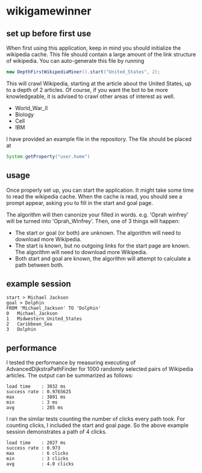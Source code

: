# wikigamewinner

## set up before first use

When first using this application, keep in mind you should initialize the wikipedia cache. 
This file should contain a large amount of the link structure of wikipedia.
You can auto-generate this file by running

````java
new DepthFirstWikipediaMiner().start("United_States", 2);
````

This will crawl Wikipedia, starting at the article about the United States, up to a depth of 2 articles.
Of course, if you want the bot to be more knowledgeable, it is advised to crawl other areas of interest as well.

- World_War_II
- Biology
- Cell
- IBM

I have provided an example file in the repository.
The file should be placed at

````java
System.getProperty("user.home")
````

## usage

Once properly set up, you can start the application. It might take some time to read the wikipedia cache.
When the cache is read, you should see a prompt appear, asking you to fill in the start and goal page.

The algorithm will then canonize your filled in words. e.g. 'Oprah winfrey' will be turned into 'Oprah_Winfrey'.
Then, one of 3 things will happen:

- The start or goal (or both) are unknown. The algorithm will need to download more Wikipedia.
- The start is known, but no outgoing links for the start page are known. The algorithm will need to download more Wikipedia.
- Both start and goal are known, the algorithm will attempt to calculate a path between both.

## example session

````
start > Michael Jackson
goal > Dolphin
FROM 'Michael_Jackson' TO 'Dolphin'
0	Michael_Jackson
1	Midwestern_United_States
2	Caribbean_Sea
3	Dolphin
````

## performance

I tested the performance by measuring executing of AdvancedDijkstraPathFinder for 1000 randomly selected pairs of Wikipedia articles. The output can be summarized as follows:

````
load time    : 3032 ms
success rate : 0.9765625
max          : 3891 ms
min          : 3 ms
avg          : 285 ms
````

I ran the similar tests counting the number of clicks every path took. For counting clicks, I included the start and goal page. So the above example session demonstrates a path of 4 clicks.

````
load time    : 2027 ms
success rate : 0.973
max          : 6 clicks
min          : 3 clicks
avg          : 4.0 clicks
````
